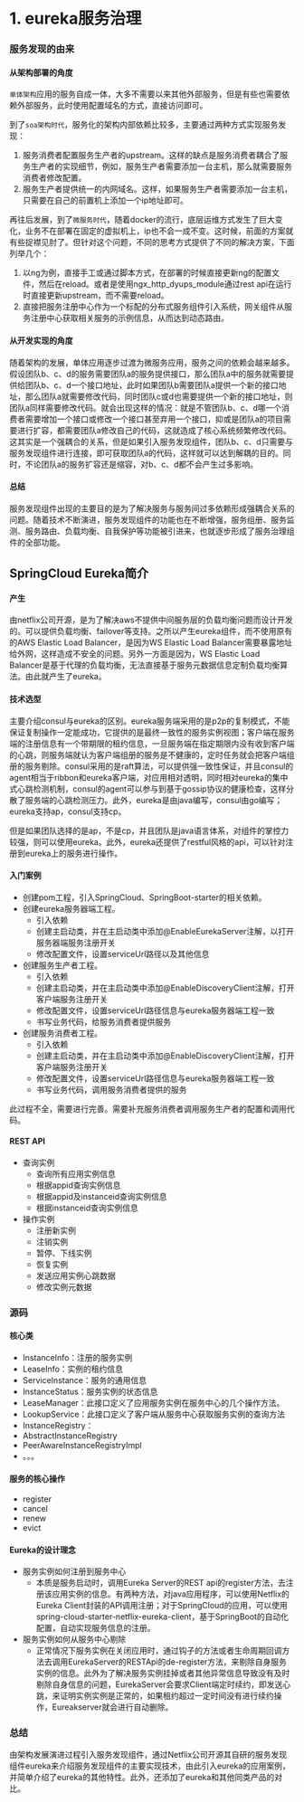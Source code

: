 # 1. eureka服务治理



### 服务发现的由来


#### 从架构部署的角度

`单体架构`应用的服务自成一体，大多不需要以来其他外部服务，但是有些也需要依赖外部服务，此时使用配置域名的方式，直接访问即可。

到了`soa架构时代`，服务化的架构内部依赖比较多，主要通过两种方式实现服务发现：

1. 服务消费者配置服务生产者的upstream。这样的缺点是服务消费者耦合了服务生产者的实现细节，例如，服务生产者需要添加一台主机，那么就需要服务消费者修改配置。
2. 服务生产者提供统一的内网域名。这样，如果服务生产者需要添加一台主机，只需要在自己的前置机上添加一个ip地址即可。

再往后发展，到了`微服务时代`，随着docker的流行，底层运维方式发生了巨大变化，业务不在部署在固定的虚拟机上，ip也不会一成不变。这时候，前面的方案就有些捉襟见肘了。但针对这个问题，不同的思考方式提供了不同的解决方案，下面列举几个：

1. 以ng为例，直接手工或通过脚本方式，在部署的时候直接更新ng的配置文件，然后在reload。或者是使用ngx_http_dyups_module通过rest api在运行时直接更新upstream，而不需要reload。
2. 直接把服务注册中心作为一个标配的分布式服务组件引入系统，网关组件从服务注册中心获取相关服务的示例信息，从而达到动态路由。


#### 从开发实现的角度

随着架构的发展，单体应用逐步过渡为微服务应用，服务之间的依赖会越来越多。假设团队b、c、d的服务需要团队a的服务提供接口，那么团队a中的服务就需要提供给团队b、c、d一个接口地址，此时如果团队b需要团队a提供一个新的接口地址，那么团队a就需要修改代码，同时团队c或d也需要提供一个新的接口地址，则团队a同样需要修改代码。就会出现这样的情况：就是不管团队b、c、d哪一个消费者需要增加一个接口或修改一个接口甚至弃用一个接口，抑或是团队a的项目需要进行扩容，都需要团队a修改自己的代码，这就造成了核心系统频繁修改代码。这其实是一个强耦合的关系，但是如果引入服务发现组件，团队b、c、d只需要与服务发现组件进行连接，即可获取团队a的代码，这样就可以达到解耦的目的。同时，不论团队a的服务扩容还是缩容，对b、c、d都不会产生过多影响。


#### 总结

服务发现组件出现的主要目的是为了解决服务与服务间过多依赖形成强耦合关系的问题。随着技术不断演进，服务发现组件的功能也在不断增强，服务组册、服务监测、服务路由、负载均衡、自我保护等功能被引进来，也就逐步形成了服务治理组件的全部功能。


## SpringCloud Eureka简介


#### 产生

由netflix公司开源，是为了解决aws不提供中间服务层的负载均衡问题而设计开发的。可以提供负载均衡、failover等支持。之所以产生eureka组件，而不使用原有的AWS Elastic Load Balancer，是因为WS Elastic Load Balancer需要暴露地址给外网，这样造成不安全的问题。另外一方面是因为，WS Elastic Load Balancer是基于代理的负载均衡，无法直接基于服务元数据信息定制负载均衡算法。由此就产生了eureka。


#### 技术选型

主要介绍consul与eureka的区别。eureka服务端采用的是p2p的复制模式，不能保证复制操作一定能成功，它提供的是最终一致性的服务实例视图；客户端在服务端的注册信息有一个带期限的租约信息，一旦服务端在指定期限内没有收到客户端的心跳，则服务端就认为客户端组册的服务是不健康的，定时任务就会把客户端组册的服务剔除。consul采用的是raft算法，可以提供强一致性保证，并且consul的agent相当于ribbon和eureka客户端，对应用相对透明，同时相对eureka的集中式心跳检测机制，consul的agent可以参与到基于gossip协议的健康检查，这样分散了服务端的心跳检测压力。此外，eureka是由java编写，consul由go编写；eureka支持ap，consul支持cp。

但是如果团队选择的是ap，不是cp，并且团队是java语言体系，对组件的掌控力较强，则可以使用eureka。此外，eureka还提供了restful风格的api，可以针对注册到eureka上的服务进行操作。


#### 入门案例

- 创建pom工程，引入SpringCloud、SpringBoot-starter的相关依赖。
- 创建eureka服务器端工程。 
   - 引入依赖
   - 创建主启动类，并在主启动类中添加@EnableEurekaServer注解，以打开服务器端服务注册开关
   - 修改配置文件，设置serviceUrl路径以及其他信息
- 创建服务生产者工程。 
   - 引入依赖
   - 创建主启动类，并在主启动类中添加@EnableDiscoveryClient注解，打开客户端服务注册开关
   - 修改配置文件，设置serviceUrl路径信息与eureka服务器端工程一致
   - 书写业务代码，给服务消费者提供服务
- 创建服务消费者工程。 
   - 引入依赖
   - 创建主启动类，并在主启动类中添加@EnableDiscoveryClient注解，打开客户端服务注册开关
   - 修改配置文件，设置serviceUrl路径信息与eureka服务器端工程一致
   - 书写业务代码，调用服务消费者提供的服务

此过程不全，需要进行完善。需要补充服务消费者调用服务生产者的配置和调用代码。


#### REST API

- 查询实例 
   - 查询所有应用实例信息
   - 根据appid查询实例信息
   - 根据appid及instanceid查询实例信息
   - 根据instanceid查询实例信息
- 操作实例 
   - 注册新实例
   - 注销实例
   - 暂停、下线实例
   - 恢复实例
   - 发送应用实例心跳数据
   - 修改实例元数据


### 源码

#### 核心类

-  InstanceInfo：注册的服务实例 
-  LeaseInfo：实例的租约信息 
-  ServiceInstance：服务的通用信息 
-  InstanceStatus：服务实例的状态信息 
-  LeaseManager：此接口定义了应用服务实例在服务中心的几个操作方法。 
-  LookupService：此接口定义了客户端从服务中心获取服务实例的查询方法 
-  InstanceRegistry： 
-  AbstractInstanceRegistry 
-  PeerAwareInstanceRegistryImpl 
-  。。。 


#### 服务的核心操作

- register
- cancel
- renew
- evict


#### Eureka的设计理念

- 服务实例如何注册到服务中心 
   - 本质是服务启动时，调用Eureka Server的REST api的register方法，去注册该应用实例的信息。有两种方法，对java应用程序，可以使用Netflix的Eureka Client封装的API调用注册；对于SpringCloud的应用，可以使用spring-cloud-starter-netflix-eureka-client，基于SpringBoot的自动化配置，自动实现服务信息的注册。
- 服务实例如何从服务中心剔除 
   - 正常情况下服务实例在关闭应用时，通过钩子的方法或者生命周期回调方法去调用EurekaServer的RESTApi的de-register方法，来剔除自身服务实例的信息。此外为了解决服务实例挂掉或者其他异常信息导致没有及时剔除自身信息的问题，EurekaServer会要求Client端定时续约，即发送心跳，来证明实例实例是正常的，如果租约超过一定时间没有进行续约操作，Eureakserver就会进行自动删除。

### 总结

由架构发展演进过程引入服务发现组件，通过Netflix公司开源其自研的服务发现组件eureka来介绍服务发现组件的主要实现技术，由此引入eureka的应用案例，并简单介绍了eureka的其他特性。此外，还添加了eureka和其他同类产品的对比。


